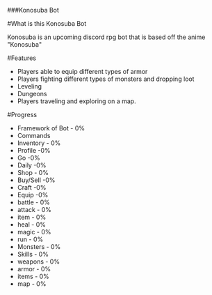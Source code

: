 
###Konosuba Bot

#What is this Konosuba Bot

Konosuba is an upcoming discord rpg bot that is based off the anime "Konosuba"

#Features

- Players able to equip different types of armor
- Players fighting different types of monsters and dropping loot
- Leveling
- Dungeons
- Players traveling and exploring on a map.	

#Progress

- Framework of Bot - 0%
- Commands
 - Inventory - 0%
 - Profile -0%
 - Go -0%
 - Daily -0%
 - Shop - 0%
 - Buy/Sell -0%
 - Craft -0%
 - Equip -0%
 - battle - 0%
 - attack - 0%
 - item - 0%
 - heal - 0% 
 - magic - 0%
 - run - 0%
- Monsters - 0%
- Skills - 0%
- weapons - 0%
- armor - 0%
- items - 0%
- map - 0%
